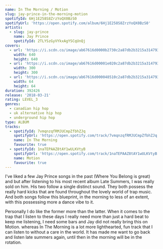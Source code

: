 ```yaml
---
name: In The Morning / Motion
slug: jay-prince-in-the-morning-motion
spotifyId: 6Hj1E258S8ZrzYoQX0BzS0
spotifyUrl: 'https://open.spotify.com/album/6Hj1E258S8ZrzYoQX0BzS0'
artists:
  - slug: jay-prince
    name: Jay Prince
    spotifyId: 2TLYSzGyVYkxAgYSCqUnQj
covers:
  - url: 'https://i.scdn.co/image/ab67616d0000b2730c2a87db2b3215a3147938f1'
    width: 640
    height: 640
  - url: 'https://i.scdn.co/image/ab67616d00001e020c2a87db2b3215a3147938f1'
    width: 300
    height: 300
  - url: 'https://i.scdn.co/image/ab67616d000048510c2a87db2b3215a3147938f1'
    width: 64
    height: 64
duration: 392426
release: '2018-03-21'
rating: LEVEL_3
genres:
  - canadian hip hop
  - uk alternative hip hop
  - underground hip hop
type: ALBUM
tracks:
  - spotifyId: 7vmqnzqfRMJUCmpZfbhZJq
    spotifyUrl: 'https://open.spotify.com/track/7vmqnzqfRMJUCmpZfbhZJq'
    name: In The Morning
    favourite: true
  - spotifyId: 1naTEPAAZ8tAY1wULKVtyB
    spotifyUrl: 'https://open.spotify.com/track/1naTEPAAZ8tAY1wULKVtyB'
    name: Motion
    favourite: true
---
```

I've liked a few Jay Prince songs in the past (Where You Belong is great) and but after listening
to his most recent album Late Summers, I was really sold on him. His two follow a single
distinct sound. They both possess the really hard kicks that are found throughout the lovely
world of trap music. And both songs follow this blueprint, in the morning to less of an extent,
with this possessing more a dance vibe to it.

Personally I do like the former more than the latter. When it comes to the trap that I listen
to these days I really need more than just a hard beat to keep me listening, I need some
bars and Jay did not really bring this on Motion. whereas In The Morning is a lot more
lighthearted, fun track that I can listen to without a care in the world. It has made me
want to go back and listen late summers again, until then in the morning will be in the
rotation.
